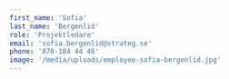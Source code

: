 ```yaml
---
first_name: 'Sofia'
last_name: 'Bergenlid'
role: 'Projektledare'
email: 'sofia.bergenlid@strateg.se'
phone: '070-184 44 46'
image: '/media/uploads/employee-sofia-bergenlid.jpg'
---
```

